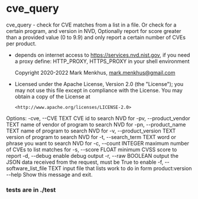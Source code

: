 # cve_query

  cve_query - check for CVE matches from a list in a file. Or check for a
  certain program, and version in NVD,  Optionally report for score greater
  than a provided value (0 to 9.9) and only report a certain number of CVEs
  per product.  

* depends on internet access to https://services.nvd.nist.gov, if you
need a proxy define:     HTTP_PROXY, HTTPS_PROXY in your shell
environment

  Copyright 2020-2022 Mark Menkhus, mark.menkhus@gmail.com

* Licensed under the Apache License, Version 2.0 (the "License"); you may
  not use this file except in compliance with the License. You may obtain a
  copy of the License at  

      <http://www.apache.org/licenses/LICENSE-2.0>

Options:
  -cve, --CVE TEXT               CVE id to search NVD for
  -pv, --product_vendor TEXT     name of vendor of program to search NVD for
  -pn, --product_name TEXT       name of program to search NVD for
  -v, --product_version TEXT     version of program to search NVD for
  -t, --search_term TEXT         word or phrase you want to search NVD for
  -c, --count INTEGER            maximum number of CVEs to list matches for
  -s, --score FLOAT              minimum CVSS score to report
  -d, --debug                    enable debug output
  -r, --raw BOOLEAN              output the JSON data received from the
                                 request, must be True to enable
  -f, --software_list_file TEXT  input file that lists work to do in form
                                 product:version
  --help                         Show this message and exit.


### tests are  in ./test